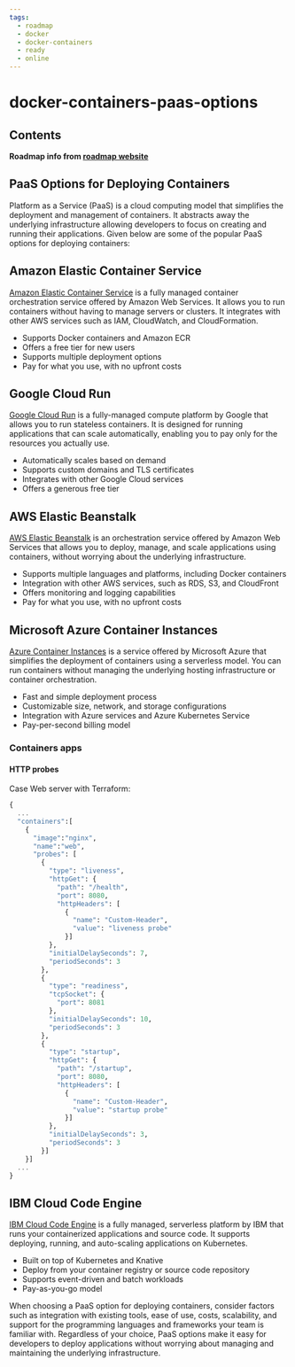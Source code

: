 ```yaml
---
tags:
  - roadmap
  - docker
  - docker-containers
  - ready
  - online
---
```


# docker-containers-paas-options

## Contents

__Roadmap info from [roadmap website](https://roadmap.sh/docker/deploying-containers/paas-options)__

## PaaS Options for Deploying Containers

Platform as a Service (PaaS) is a cloud computing model that simplifies the deployment and management of containers. It abstracts away the underlying infrastructure allowing developers to focus on creating and running their applications. Given below are some of the popular PaaS options for deploying containers:

## Amazon Elastic Container Service

[Amazon Elastic Container Service](https://aws.amazon.com/ecs/) is a fully managed container orchestration service offered by Amazon Web Services. It allows you to run containers without having to manage servers or clusters. It integrates with other AWS services such as IAM, CloudWatch, and CloudFormation.

* Supports Docker containers and Amazon ECR
* Offers a free tier for new users
* Supports multiple deployment options
* Pay for what you use, with no upfront costs

## Google Cloud Run

[Google Cloud Run](https://cloud.google.com/run) is a fully-managed compute platform by Google that allows you to run stateless containers. It is designed for running applications that can scale automatically, enabling you to pay only for the resources you actually use.

* Automatically scales based on demand
* Supports custom domains and TLS certificates
* Integrates with other Google Cloud services
* Offers a generous free tier

## AWS Elastic Beanstalk

[AWS Elastic Beanstalk](https://aws.amazon.com/elasticbeanstalk/) is an orchestration service offered by Amazon Web Services that allows you to deploy, manage, and scale applications using containers, without worrying about the underlying infrastructure.

* Supports multiple languages and platforms, including Docker containers
* Integration with other AWS services, such as RDS, S3, and CloudFront
* Offers monitoring and logging capabilities
* Pay for what you use, with no upfront costs

## Microsoft Azure Container Instances

[Azure Container Instances](https://azure.microsoft.com/en-us/services/container-instances/) is a service offered by Microsoft Azure that simplifies the deployment of containers using a serverless model. You can run containers without managing the underlying hosting infrastructure or container orchestration.

* Fast and simple deployment process
* Customizable size, network, and storage configurations
* Integration with Azure services and Azure Kubernetes Service
* Pay-per-second billing model


### Containers apps

#### HTTP probes

Case Web server with Terraform:
```terraform
{
  ...
  "containers":[
    {
      "image":"nginx",
      "name":"web",
      "probes": [
        {
          "type": "liveness",
          "httpGet": {
            "path": "/health",
            "port": 8080,
            "httpHeaders": [
              {
                "name": "Custom-Header",
                "value": "liveness probe"
              }]
          },
          "initialDelaySeconds": 7,
          "periodSeconds": 3
        },
        {
          "type": "readiness",
          "tcpSocket": {
            "port": 8081
          },
          "initialDelaySeconds": 10,
          "periodSeconds": 3
        },
        {
          "type": "startup",
          "httpGet": {
            "path": "/startup",
            "port": 8080,
            "httpHeaders": [
              {
                "name": "Custom-Header",
                "value": "startup probe"
              }]
          },
          "initialDelaySeconds": 3,
          "periodSeconds": 3
        }]
    }]
  ...
}
```

## IBM Cloud Code Engine

[IBM Cloud Code Engine](https://www.ibm.com/cloud/code-engine) is a fully managed, serverless platform by IBM that runs your containerized applications and source code. It supports deploying, running, and auto-scaling applications on Kubernetes.

* Built on top of Kubernetes and Knative
* Deploy from your container registry or source code repository
* Supports event-driven and batch workloads
* Pay-as-you-go model

When choosing a PaaS option for deploying containers, consider factors such as integration with existing tools, ease of use, costs, scalability, and support for the programming languages and frameworks your team is familiar with. Regardless of your choice, PaaS options make it easy for developers to deploy applications without worrying about managing and maintaining the underlying infrastructure.

